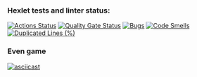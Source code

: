 ### Hexlet tests and linter status:
[![Actions Status](https://github.com/alistkov/java-project-61/actions/workflows/hexlet-check.yml/badge.svg)](https://github.com/alistkov/java-project-61/actions)
[![Quality Gate Status](https://sonarcloud.io/api/project_badges/measure?project=alistkov_java-project-61&metric=alert_status)](https://sonarcloud.io/summary/new_code?id=alistkov_java-project-61)
[![Bugs](https://sonarcloud.io/api/project_badges/measure?project=alistkov_java-project-61&metric=bugs)](https://sonarcloud.io/summary/new_code?id=alistkov_java-project-61)
[![Code Smells](https://sonarcloud.io/api/project_badges/measure?project=alistkov_java-project-61&metric=code_smells)](https://sonarcloud.io/summary/new_code?id=alistkov_java-project-61)
[![Duplicated Lines (%)](https://sonarcloud.io/api/project_badges/measure?project=alistkov_java-project-61&metric=duplicated_lines_density)](https://sonarcloud.io/summary/new_code?id=alistkov_java-project-61)

### Even game
[![asciicast](https://asciinema.org/a/M5vLXxqsxVyx6gV2Ihmg1BEHB.svg)](https://asciinema.org/a/M5vLXxqsxVyx6gV2Ihmg1BEHB)